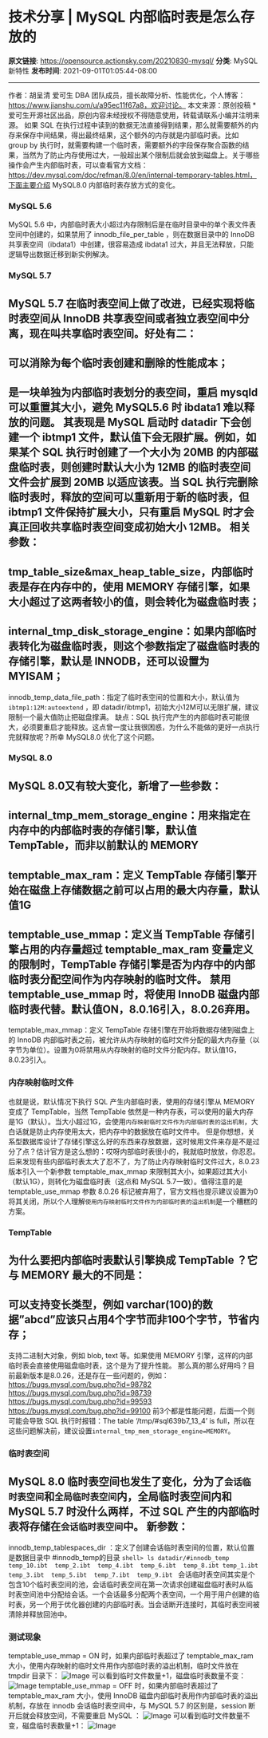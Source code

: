 # 技术分享 | MySQL 内部临时表是怎么存放的

**原文链接**: https://opensource.actionsky.com/20210830-mysql/
**分类**: MySQL 新特性
**发布时间**: 2021-09-01T01:05:44-08:00

---

作者：胡呈清
爱可生 DBA 团队成员，擅长故障分析、性能优化，个人博客：https://www.jianshu.com/u/a95ec11f67a8，欢迎讨论。
本文来源：原创投稿
*爱可生开源社区出品，原创内容未经授权不得随意使用，转载请联系小编并注明来源。
如果 SQL 在执行过程中读到的数据无法直接得到结果，那么就需要额外的内存来保存中间结果，得出最终结果，这个额外的内存就是内部临时表。比如 group by 执行时，就需要构建一个临时表，需要额外的字段保存聚合函数的结果，当然为了防止内存使用过大，一般超出某个限制后就会放到磁盘上。关于哪些操作会产生内部临时表，可以查看官方文档：https://dev.mysql.com/doc/refman/8.0/en/internal-temporary-tables.html，下面主要介绍 MySQL8.0 内部临时表存放方式的变化。
### MySQL 5.6
MySQL 5.6 中，内部临时表大小超过内存限制后是在临时目录中的单个表文件表空间中创建的，如果禁用了 innodb_file_per_table ，则在数据目录中的 InnoDB 共享表空间（ibdata1）中创建，很容易造成 ibdata1 过大，并且无法释放，只能逻辑导出数据迁移到新实例解决。
### MySQL 5.7
MySQL 5.7 在临时表空间上做了改进，已经实现将临时表空间从 InnoDB 共享表空间或者独立表空间中分离，现在叫共享临时表空间。好处有二：
- 
可以消除为每个临时表创建和删除的性能成本；
- 
是一块单独为内部临时表划分的表空间，重启 mysqld 可以重置其大小，避免 MySQL5.6 时 ibdata1 难以释放的问题。
其表现是 MySQL 启动时 datadir 下会创建一个 ibtmp1 文件，默认值下会无限扩展。例如，如果某个 SQL 执行时创建了一个大小为 20MB 的内部磁盘临时表，则创建时默认大小为 12MB 的临时表空间文件会扩展到 20MB 以适应该表。当 SQL 执行完删除临时表时，释放的空间可以重新用于新的临时表，但 ibtmp1 文件保持扩展大小，只有重启 MySQL 时才会真正回收共享临时表空间变成初始大小 12MB。
相关参数：
- 
tmp_table_size&#038;max_heap_table_size，内部临时表是存在内存中的，使用 MEMORY 存储引擎，如果大小超过了这两者较小的值，则会转化为磁盘临时表；
- 
internal_tmp_disk_storage_engine：如果内部临时表转化为磁盘临时表，则这个参数指定了磁盘临时表的存储引擎，默认是 INNODB，还可以设置为 MYISAM；
- 
innodb_temp_data_file_path：指定了临时表空间的位置和大小，默认值为 `ibtmp1:12M:autoextend` ，即 datadir/ibtmp1，初始大小12M可以无限扩展，建议限制一个最大值防止把磁盘撑满。
缺点：SQL 执行完产生的内部临时表可能很大，必须要重启才能释放。这点曾一度让我很困惑，为什么不能做的更好一点执行完就释放呢？所幸 MySQL8.0 优化了这个问题。
### MySQL 8.0
MySQL 8.0又有较大变化，新增了一些参数：
- 
internal_tmp_mem_storage_engine：用来指定在内存中的内部临时表的存储引擎，默认值 TempTable，而非以前默认的 MEMORY
- 
temptable_max_ram：定义 TempTable 存储引擎开始在磁盘上存储数据之前可以占用的最大内存量，默认值1G
- 
temptable_use_mmap：定义当 TempTable 存储引擎占用的内存量超过 temptable_max_ram 变量定义的限制时，TempTable 存储引擎是否为内存中的内部临时表分配空间作为内存映射的临时文件。 禁用 temptable_use_mmap 时，将使用 InnoDB 磁盘内部临时表代替。默认值ON，8.0.16引入，8.0.26弃用。
- 
temptable_max_mmap：定义 TempTable 存储引擎在开始将数据存储到磁盘上的 InnoDB 内部临时表之前，被允许从内存映射的临时文件分配的最大内存量（以字节为单位）。设置为0将禁用从内存映射的临时文件分配内存。默认值1G，8.0.23引入。
### 内存映射临时文件
也就是说，默认情况下执行 SQL 产生内部临时表，使用的存储引擎从 MEMORY 变成了 TempTable，当然 TempTable 依然是一种内存表，可以使用的最大内存是1G（默认）。当大小超过1G，会使用`内存映射临时文件作为内部临时表的溢出机制`，大白话就是防止内存使用太大，把内存中的数据放在临时文件中。
但是你想想，关系型数据库设计了存储引擎这么好的东西来存放数据，这时候用文件来存是不是过分了点？估计官方是这么想的：哎呀内部临时表很小的，我就临时放放，你忍忍。后来发现有些内部临时表太大了忍不了，为了防止内存映射临时文件过大，8.0.23版本引入一个新参数 temptable_max_mmap 来限制其大小，如果超过其大小（默认1G），则转化为磁盘临时表（这点和 MySQL 5.7一致）。值得注意的是 temptable_use_mmap 参数 8.0.26 标记被弃用了，官方文档也提示建议设置为0将其关闭，所以个人理解`使用内存映射临时文件作为内部临时表的溢出机制`是一个糟糕的方案。
### TempTable
为什么要把内部临时表默认引擎换成 TempTable ？它与 MEMORY 最大的不同是：
- 
可以支持变长类型，例如 varchar(100)的数据”abcd”应该只占用4个字节而非100个字节，节省内存；
- 
支持二进制大对象，例如 blob, text 等。如果使用 MEMORY 引擎，这样的内部临时表会直接使用磁盘临时表，这个是为了提升性能。
那么真的那么好用吗？目前最新版本是8.0.26，还是存在一些问题的，例如：
https://bugs.mysql.com/bug.php?id=98782
https://bugs.mysql.com/bug.php?id=98739
https://bugs.mysql.com/bug.php?id=99593
https://bugs.mysql.com/bug.php?id=99100
前3个都是性能问题，后面一个则可能会导致 SQL 执行时报错：The table &#8216;/tmp/#sql639b7_13_4&#8217; is full，所以在这些问题解决前，建议设置`internal_tmp_mem_storage_engine=MEMORY`。
### 临时表空间
MySQL 8.0 临时表空间也发生了变化，分为了`会话临时表空间`和`全局临时表空间`内，全局临时表空间内和 MySQL 5.7 时没什么两样，不过 SQL 产生的内部临时表将存储在`会话临时表空间`中。
新参数：
- 
innodb_temp_tablespaces_dir ：定义了创建会话临时表空间的位置，默认位置是数据目录中 #innodb_temp的目录
`shell> ls datadir/#innodb_temp
temp_10.ibt  temp_2.ibt  temp_4.ibt  temp_6.ibt  temp_8.ibt
temp_1.ibt   temp_3.ibt  temp_5.ibt  temp_7.ibt  temp_9.ibt
`
会话临时表空间其实是个包含10个临时表空间的池，会话临时表空间在第一次请求创建磁盘临时表时从临时表空间池中分配给会话。一个会话最多分配两个表空间，一个用于用户创建的临时表，另一个用于优化器创建的内部临时表。当会话断开连接时，其临时表空间被清除并释放回池中。
### 测试现象
temptable_use_mmap = ON 时，如果内部临时表超过了 temptable_max_ram 大小，使用内存映射的临时文件用作内部临时表的溢出机制，临时文件放在 tmpdir 目录下：
![Image](.img/211ed9d3.png)
可以看到临时文件数量+1，磁盘临时表数量不变：
![Image](.img/ee1eae8d.png)
temptable_use_mmap = OFF 时，如果内部临时表超过了temptable_max_ram 大小，使用 InnoDB 磁盘内部临时表用作内部临时表的溢出机制，存放在 innodb 会话临时表空间中，与 MySQL 5.7 的区别是，session 断开后就会释放空间，不需要重启 MySQL ：
![Image](.img/7aea8daf.png)
可以看到临时文件数量不变，磁盘临时表数量+1：
![Image](.img/c98ca7b5.png)